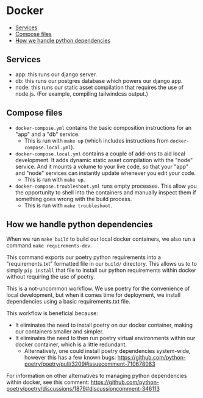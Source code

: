 # Docker

- [Services](#services)
- [Compose files](#compose-files)
- [How we handle python dependencies](#how-we-handle-python-dependencies)

## Services

- app: this runs our django server.
- db: this runs our postgres database which powers our django app.
- node: this runs our static asset compilation that requires the use of node.js. (For example, compiling tailwindcss output.)

## Compose files

- `docker-compose.yml` contains the basic composition instructions for an "app" and a "db" service.
    - This is run with `make up` (which includes instructions from `docker-compose.local.yml`).
- `docker-compose.local.yml` contains a couple of add-ons to aid local development. It adds dynamic static asset compilation with the "node" service. And it mounts a volume to your live code, so that your "app" and "node" services can instantly update whenever you edit your code.
    - This is run with `make up`.
- `docker-compose.troubleshoot.yml` runs empty processes. This allow you the opportunity to shell into the containers and manually inspect them if something goes wrong with the build process.
  - This is run with `make troubleshoot`.

## How we handle python dependencies

When we run `make build` to build our local docker containers, we also run a command `make requirements-dev`.

This command exports our poetry python requirements into a "requirements.txt" formatted file in our `build/` directory. This allows us to to simply `pip install` that file to install our python requirements within docker without requiring the use of poetry.

This is a not-uncommon workflow. We use poetry for the convenience of local development, but when it comes time for deployment, we install dependencies using a basic requirements.txt file.

This workflow is beneficial because:
- It eliminates the need to install poetry on our docker container, making our containers smaller and simpler.
- It eliminates the need to then run poetry virtual environments within our docker container, which is a little redundant.
  - Alternatively, one could install poetry dependencies system-wide, however this has a few known bugs: https://github.com/python-poetry/poetry/pull/3209#issuecomment-710678083

For information on other alternatives to managing python dependencies within docker, see this comment: https://github.com/python-poetry/poetry/discussions/1879#discussioncomment-346113
